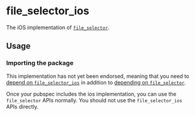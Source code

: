 # file\_selector\_ios

The iOS implementation of [`file_selector`][1].

## Usage

### Importing the package

This implementation has not yet been endorsed, meaning that you need to
[depend on `file_selector_ios`][2] in addition to
[depending on `file_selector`][3].

Once your pubspec includes the ios implementation, you can use the
`file_selector` APIs normally. You should not use the `file_selector_ios`
APIs directly.

[1]: https://pub.dev/packages/file_selector
[2]: https://pub.dev/packages/file_selector_ios/install
[3]: https://pub.dev/packages/file_selector/install